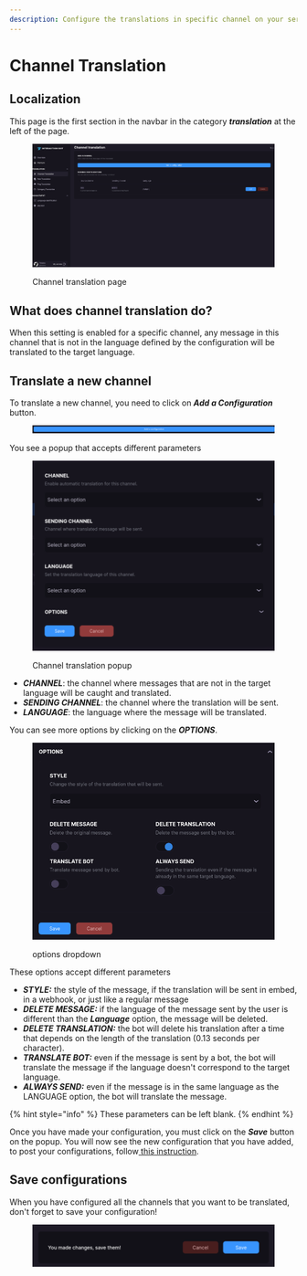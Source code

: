```yaml
---
description: Configure the translations in specific channel on your server.
---
```


# Channel Translation

## Localization

This page is the first section in the navbar in the category _**translation**_ at the left of the page.

<figure><img src="../../.gitbook/assets/image (6).png" alt=""><figcaption><p>Channel translation page</p></figcaption></figure>

## What does channel translation do?

When this setting is enabled for a specific channel, any message in this channel that is not in the language defined by the configuration will be translated to the target language.

## Translate a new channel

To translate a new channel, you need to click on _**Add a Configuration**_ button.

<figure><img src="../../.gitbook/assets/image (56).png" alt=""><figcaption></figcaption></figure>

You see a popup that accepts different parameters

<figure><img src="../../.gitbook/assets/image (57).png" alt=""><figcaption><p>Channel translation popup</p></figcaption></figure>

* _**CHANNEL**_: the channel where messages that are not in the target language will be caught and translated.
* _**SENDING CHANNEL**_: the channel where the translation will be sent.
* _**LANGUAGE**_: the language where the message will be translated.

You can see more options by clicking on the _**OPTIONS**_.&#x20;

<figure><img src="../../.gitbook/assets/image (58).png" alt=""><figcaption><p>options dropdown</p></figcaption></figure>

These options accept different parameters

* _**STYLE:**_ the style of the message, if the translation will be sent in embed, in a webhook, or just like a regular message
* _**DELETE MESSAGE:**_ if the language of the message sent by the user is different than the _**Language**_ option, the message will be deleted.
* _**DELETE TRANSLATION:**_ the bot will delete his translation after a time that depends on the length of the translation (0.13 seconds per character).
* _**TRANSLATE BOT:**_ even if the message is sent by a bot, the bot will translate the message if the language doesn't correspond to the target language.
* _**ALWAYS SEND:**_ even if the message is in the same language as the LANGUAGE option, the bot will translate the message.

{% hint style="info" %}
These parameters can be left blank.
{% endhint %}

Once you have made your configuration, you must click on the _**Save**_ button on the popup. You will now see the new configuration that you have added, to post your configurations, follow[ this instruction](channel-translation.md#save-configurations).

## Save configurations

When you have configured all the channels that you want to be translated, don't forget to save your configuration!

<figure><img src="../../.gitbook/assets/image (59).png" alt=""><figcaption></figcaption></figure>

